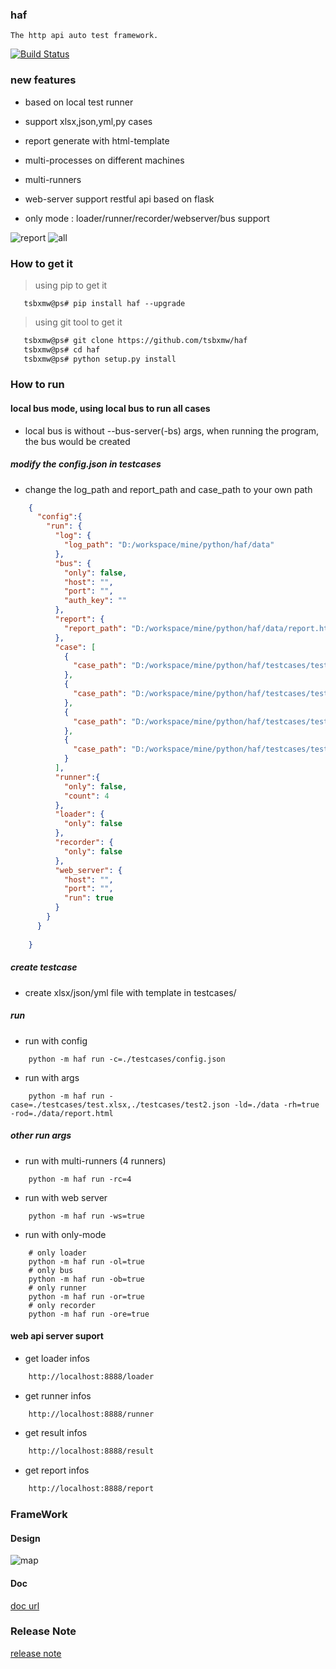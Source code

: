 ### haf    
    
    The http api auto test framework. 
    
[![Build Status](https://travis-ci.org/tsbxmw/haf.svg?branch=master)](https://travis-ci.org/tsbxmw/haf)


### new features


- based on local test runner 

- support xlsx,json,yml,py cases

- report generate with html-template

- multi-processes on different machines

- multi-runners

- web-server support restful api based on flask

- only mode : loader/runner/recorder/webserver/bus support

![report](https://github.com/tsbxmw/haf/blob/master/doc/show/report.gif)
![all](https://github.com/tsbxmw/haf/blob/master/doc/show/all.gif)

### How to get it

> using pip to get it

```shell
   tsbxmw@ps# pip install haf --upgrade
```

> using git tool to get it

```bash
   tsbxmw@ps# git clone https://github.com/tsbxmw/haf
   tsbxmw@ps# cd haf
   tsbxmw@ps# python setup.py install
```


### How to run

#### local bus mode, using local bus to run all cases

- local bus is without --bus-server(-bs) args, when running the program, the bus would be created

##### modify the config.json in testcases

- change the log_path and report_path and case_path to your own path

```json
    {
      "config":{
        "run": {
          "log": {
            "log_path": "D:/workspace/mine/python/haf/data"
          },
          "bus": {
            "only": false,
            "host": "",
            "port": "",
            "auth_key": ""
          },
          "report": {
            "report_path": "D:/workspace/mine/python/haf/data/report.html"
          },
          "case": [
            {
              "case_path": "D:/workspace/mine/python/haf/testcases/test.xlsx"
            },
            {
              "case_path": "D:/workspace/mine/python/haf/testcases/test2.json"
            },
            {
              "case_path": "D:/workspace/mine/python/haf/testcases/test1.xlsx"
            },
            {
              "case_path": "D:/workspace/mine/python/haf/testcases/test3.yml"
            }
          ],
          "runner":{
            "only": false,
            "count": 4
          },
          "loader": {
            "only": false
          },
          "recorder": {
            "only": false
          },
          "web_server": {
            "host": "",
            "port": "",
            "run": true
          }
        }
      }
    
    }
```

##### create testcase

- create xlsx/json/yml file with template in testcases/

##### run

- run with config

```shell
    python -m haf run -c=./testcases/config.json
```

- run with args

```shell
    python -m haf run -case=./testcases/test.xlsx,./testcases/test2.json -ld=./data -rh=true -rod=./data/report.html
```

##### other run args

- run with multi-runners (4 runners)

```shell
    python -m haf run -rc=4
```

- run with web server 

```shell
    python -m haf run -ws=true
```

- run with only-mode

```shell
    # only loader
    python -m haf run -ol=true
    # only bus
    python -m haf run -ob=true
    # only runner
    python -m haf run -or=true
    # only recorder
    python -m haf run -ore=true
```

#### web api server suport

- get loader infos

```bash
    http://localhost:8888/loader
```

- get runner infos

```bash
    http://localhost:8888/runner
```

- get result infos

```bash
    http://localhost:8888/result
```

- get report infos

```bash
    http://localhost:8888/report
```

### FrameWork 

#### Design

![map](https://github.com/tsbxmw/haf/blob/master/doc/HAF-2.0.0.png)

#### Doc

[doc url](https://github.com/tsbxmw/haf/blob/master/doc/design.md)

### Release Note

[release note](https://github.com/tsbxmw/haf/blob/master/doc/releasenote.md)
